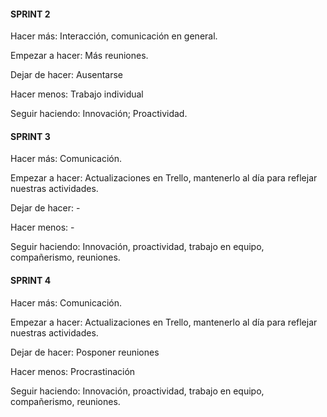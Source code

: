 #### SPRINT 2 ####

Hacer más: Interacción, comunicación en general.

Empezar a hacer: Más reuniones.

Dejar de hacer: Ausentarse

Hacer menos: Trabajo individual

Seguir haciendo: Innovación; Proactividad.


#### SPRINT 3 ####

Hacer más: Comunicación.

Empezar a hacer: Actualizaciones en Trello, mantenerlo al día para reflejar nuestras actividades.

Dejar de hacer: -

Hacer menos: -

Seguir haciendo: Innovación, proactividad, trabajo en equipo, compañerismo, reuniones.

#### SPRINT 4 ####

Hacer más: Comunicación.

Empezar a hacer: Actualizaciones en Trello, mantenerlo al día para reflejar nuestras actividades.

Dejar de hacer: Posponer reuniones

Hacer menos: Procrastinación

Seguir haciendo: Innovación, proactividad, trabajo en equipo, compañerismo, reuniones.